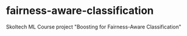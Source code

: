 # fairness-aware-classification
Skoltech ML Course project "Boosting for Fairness-Aware Classification"

